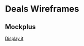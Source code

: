 # Deals Wireframes

## Mockplus

[Display it](http://htmlpreview.github.io/?https://github.com/weibeld/Deals-Wireframes/blob/master/Mockplus/Deals/index.html)
